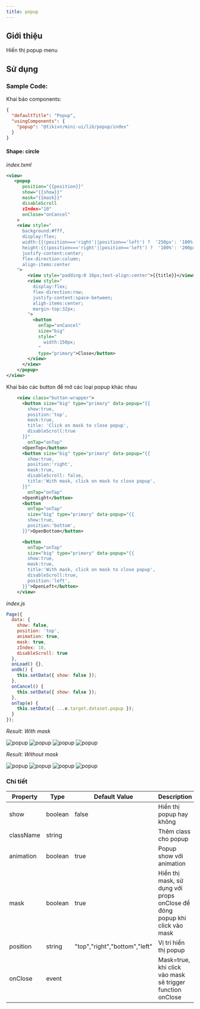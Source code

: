 ```yaml
---
title: popup
---
```


## Giới thiệu

Hiển thị popup menu

## Sử dụng

### Sample Code:

Khai báo components:

```json
{
  "defaultTitle": "Popup",
  "usingComponents": {
    "popup": "@tikivn/mini-ui/lib/popup/index"
  }
}
```

#### Shape: circle

_index.txml_

```xml
<view>
   <popup
      position="{{position}}"
      show="{{show}}"
      mask="{{mask}}"
      disableScroll
      zIndex="10"
      onClose="onCancel"
    >
    <view style="
      background:#fff,
      display:flex;
      width:{{(position==='right'||position=='left') ?  '250px': '100%' }};
      height:{{(position==='right'||position=='left') ?  '100%': '200px' }};
      justify-content:center;
      flex-direction:column;
      align-items:center
    ">
        <view style="padding:0 16px;text-align:center">{{title}}</view>
        <view style="
          display:flex;
          flex-direction:row;
          justify-content:space-between;
          aligh-items:center;
          margin-top:32px;
        ">
          <button
            onTap="onCancel"
            size="big"
            style="
              width:150px;
            "
            type="primary">Close</button>
        </view>
      </view>
    </popup>
</view>
```

Khai báo các button để mở các loại popup khác nhau

```xml
    <view class="button-wrapper">
      <button size="big" type="primary" data-popup="{{
        show:true,
        position:'top',
        mask:true,
        title: 'Click on mask to close popup',
        disableScroll:true
      }}"
        onTap="onTap"
      >OpenTop</button>
      <button size="big" type="primary" data-popup="{{
        show:true,
        position:'right',
        mask:true,
        disableScroll: false,
        title:'With mask, click on mask to close popup',
      }}"
        onTap="onTap"
      >OpenRight</button>
      <button
        onTap="onTap"
        size="big" type="primary" data-popup="{{
        show:true,
        position:'bottom',
      }}">OpenBottom</button>

      <button
        onTap="onTap"
        size="big" type="primary" data-popup="{{
        show:true,
        mask:true,
        title:'With mask, click on mask to close popup',
        disableScroll:true,
        position:'left',
      }}">OpenLeft</button>
    </view>
```

_index.js_

```js
Page({
  data: {
    show: false,
    position: 'top',
    animation: true,
    mask: true,
    zIndex: 10,
    disableScroll: true
  },
  onLoad() {},
  onOk() {
    this.setData({ show: false });
  },
  onCancel() {
    this.setData({ show: false });
  },
  onTap(e) {
    this.setData({ ...e.target.dataset.popup });
  }
});
```

_Result: With mask_

<div style={{
        display:'flex',
        flexDirection:'row',
        justifyContent:'space-between',
        overflow: 'scroll',
        widht:'100%',
        background:'#ccc',
        padding:'24px',
        borderRadius:'4px'
    }}>
    <img style={{maxWidth: 300}} alt="popup" src="/img/popup-top.png"/>
    <img style={{maxWidth: 300}} alt="popup" src="/img/popup-bottom.png"/>
    <img style={{maxWidth: 300}} alt="popup" src="/img/popup-right.png"/>
    <img style={{maxWidth: 300}} alt="popup" src="/img/popup-left.png"/>
</div>

_Result: Without mask_

<div style={{
        display:'flex',
        flexDirection:'row',
        justifyContent:'space-between',
        overflow: 'scroll',
        widht:'100%',
        background:'#ccc',
        padding:'24px',
        borderRadius:'4px'
    }}>
    <img style={{maxWidth: 300}} alt="popup" src="/img/popup-top-nomask.png"/>
    <img style={{maxWidth: 300}} alt="popup" src="/img/popup-bottom-nomask.png"/>
    <img style={{maxWidth: 300}} alt="popup" src="/img/popup-right-nomask.png"/>
    <img style={{maxWidth: 300}} alt="popup" src="/img/popup-left-nomask.png"/>
</div>

### Chi tiết

| Property  | Type    | Default Value                 | Description                                                               |
| --------- | ------- | ----------------------------- | ------------------------------------------------------------------------- |
| show      | boolean | false                         | Hiển thị popup hay không                                                  |
| className | string  |                               | Thêm class cho popup                                                      |
| animation | boolean | true                          | Popup show với animation                                                  |
| mask      | boolean | true                          | Hiển thị mask, sử dụng với props onClose để đóng popup khi click vào mask |
| position  | string  | "top","right","bottom","left" | Vị trí hiển thị popup                                                     |
| onClose   | event   |                               | Mask=true, khi click vào mask sẽ trigger function onClose                 |
